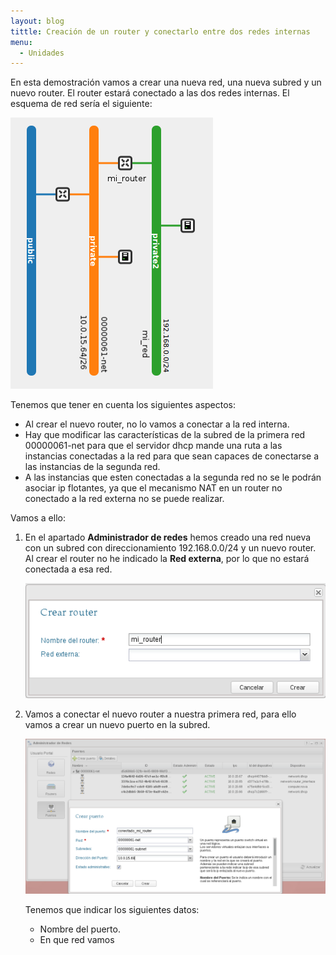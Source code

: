 ```yaml
---
layout: blog
tittle: Creación de un router y conectarlo entre dos redes internas
menu:
  - Unidades
---
```


En esta demostración vamos a crear una nueva red, una nueva subred y un nuevo router. El router estará conectado a las dos redes internas. El esquema de red sería el siguiente:

![red](img/red4.png)

Tenemos que tener en cuenta los siguientes aspectos:

* Al crear el nuevo router, no lo vamos a conectar a la red interna.
* Hay que modificar las características de la subred de la primera red 00000061-net para que el servidor dhcp mande una ruta a las instancias conectadas a la red para que sean capaces de conectarse a las instancias de la segunda red.
* A las instancias que esten conectadas a la segunda red no se le podrán asociar ip flotantes, ya que el mecanismo NAT en un router no conectado a la red externa no se puede realizar.

Vamos a ello:


1. En el apartado **Administrador de redes** hemos creado una red nueva con un subred con direccionamiento 192.168.0.0/24 y un nuevo router. Al crear el router no he indicado la **Red externa**, por lo que no estará conectada a esa red.

	![red](img/net8.png)

2. Vamos a conectar el nuevo router a nuestra primera red, para ello vamos a crear un nuevo puerto en la subred.

	![red](img/net9.png)

	Tenemos que indicar los siguientes datos:

	* Nombre del puerto.
	* En que red vamos 
